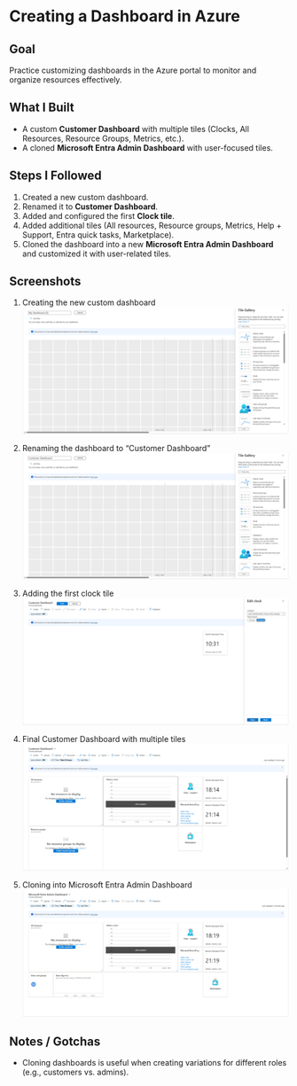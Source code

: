 # Creating a Dashboard in Azure

## Goal
Practice customizing dashboards in the Azure portal to monitor and organize resources effectively.

## What I Built
- A custom **Customer Dashboard** with multiple tiles (Clocks, All Resources, Resource Groups, Metrics, etc.).
- A cloned **Microsoft Entra Admin Dashboard** with user-focused tiles.

## Steps I Followed
1. Created a new custom dashboard.  
2. Renamed it to **Customer Dashboard**.  
3. Added and configured the first **Clock tile**.  
4. Added additional tiles (All resources, Resource groups, Metrics, Help + Support, Entra quick tasks, Marketplace).  
5. Cloned the dashboard into a new **Microsoft Entra Admin Dashboard** and customized it with user-related tiles.  

## Screenshots

1. Creating the new custom dashboard  
   ![Creating the new custom dashboard](Screenshots/01-Creating-the-new-custom-dashboard.png)

2. Renaming the dashboard to “Customer Dashboard”  
   ![Renaming the dashboard](Screenshots/02-Renaming-the-dashboard-to-Customer-Dashboard.png)

3. Adding the first clock tile  
   ![Adding the first clock tile](Screenshots/03-Adding-the-first-clock-tile.png)

4. Final Customer Dashboard with multiple tiles  
   ![Final Customer Dashboard](Screenshots/04-Final-Customer-Dashboard-with-multiple-tiles.png)

5. Cloning into Microsoft Entra Admin Dashboard  
   ![Cloning into Microsoft Entra Admin Dashboard](Screenshots/05-Cloning-into-Microsoft-Entra-Admin-Dashboard.png)

## Notes / Gotchas
- Cloning dashboards is useful when creating variations for different roles (e.g., customers vs. admins).  
